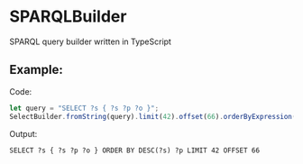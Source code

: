 # SPARQLBuilder
SPARQL query builder written in TypeScript

## Example:

Code:
```typescript
let query = "SELECT ?s { ?s ?p ?o }";
SelectBuilder.fromString(query).limit(42).offset(66).orderByExpression(SelectBuilder.var("s"), true).orderByExpression(SelectBuilder.var("p")).toString()
```

Output:
```sparql
SELECT ?s { ?s ?p ?o } ORDER BY DESC(?s) ?p LIMIT 42 OFFSET 66
```
